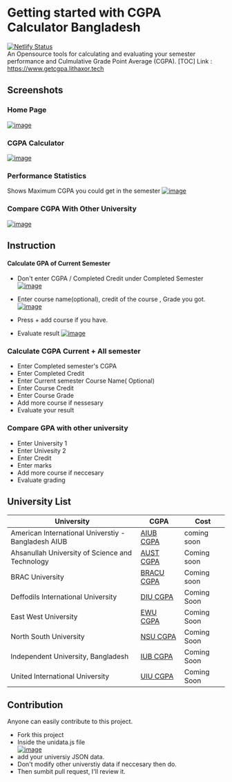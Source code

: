 # Getting started with CGPA Calculator Bangladesh
[![Netlify Status](https://api.netlify.com/api/v1/badges/7f4fd698-e85a-44f6-b1ad-1781b92f12b7/deploy-status)](https://app.netlify.com/sites/getmycgpa/deploys)<br>
An Opensource tools for calculating and evaluating your semester performance and Culmulative Grade Point Average (CGPA).
[TOC]
Link : <a href="https://www.getcgpa.lithaxor.tech/">https://www.getcgpa.lithaxor.tech</a> <br> 
## Screenshots
### Home Page
<a href="https://ibb.co/Gs125KX"><img src="https://i.ibb.co/n3VcLHT/image.png" alt="image" border="0" /></a>
### CGPA Calculator
<a href="https://ibb.co/bLbk8n1"><img src="https://i.ibb.co/vmXSK81/screencapture-getcgpa-lithaxor-tech-cgpa-aiub-2021-01-02-14-16-39.png" alt="image" border="0" /></a>
### Performance Statistics 
Shows Maximum CGPA you could get in the semester
<a href="https://ibb.co/cDQ00ym"><img src="https://i.ibb.co/jgDmm8p/image.png" alt="image" border="0" /></a>
### Compare CGPA With Other University
<a href="https://ibb.co/JkXCfDJ"><img src="https://i.ibb.co/kcYMRNC/screencapture-getcgpa-lithaxor-tech-compare-2021-01-02-14-18-15.png" alt="image" border="0" /></a>

## Instruction
#### Calculate GPA of Current Semester
* Don't enter CGPA / Completed Credit under Completed Semester
<a href="https://ibb.co/JCHFkQz"><img src="https://i.ibb.co/25dYKNj/image.png" alt="image" border="0" /></a>

* Enter course name(optional), credit of the course , Grade you got.
<a href="https://ibb.co/TwksXBT"><img src="https://i.ibb.co/0ncxNjX/image.png" alt="image" border="0" /></a>

* Press + add course  if you have.
* Evaluate result
<a href="https://ibb.co/BNNzj44"><img src="https://i.ibb.co/3zzrWff/image.png" alt="image" border="0" /></a>

### Calculate CGPA Current + All semester
* Enter Completed semester's CGPA
* Enter Completed Credit
* Enter Current semester Course Name( Optional)
* Enter Course Credit
* Enter Course Grade
* Add more course if nessesary 
* Evaluate your result
### Compare GPA with other university
* Enter University 1
* Enter Univesity 2
* Enter Credit 
* Enter marks
* Add more course if neccesary 
* Evaluate grading

##  University List

| University                                           | CGPA                                                                 |                  Cost |
|------------------------------------------------------|----------------------------------------------------------------------|-----------------------|
| American International Universtiy -Bangladesh AIUB   | <a href="https://www.getcgpa.lithaxor.tech/cgpa/aiub">AIUB CGPA</a> | coming soon |
| Ahsanullah University of Science and Technology | [AUST CGPA](https://www.getcgpa.lithaxor.tech/cgpa/aust) | Coming soon |
| BRAC University | [BRACU CGPA](https://www.getcgpa.lithaxor.tech/cgpa/bracu) | Coming soon|
|Deffodils International University | [DIU CGPA](https://www.getcgpa.lithaxor.tech/cgpa/diu)|Coming Soon |
East West University | [EWU CGPA](https://www.getcgpa.lithaxor.tech/cgpa/ewu) | Coming Soon
| North South University | [NSU CGPA](https://www.getcgpa.lithaxor.tech/cgpa/nsu)| Coming Soon |
| Independent University, Bangladesh | [IUB CGPA](https://www.getcgpa.lithaxor.tech/cgpa/iub) | Coming Soon |
| United International University  | [UIU CGPA](https://www.getcgpa.lithaxor.tech/cgpa/uiu) | Coming Soon |

## Contribution
Anyone can easily contribute to this project. 
* Fork this project
* Inside  the unidata.js file<br>
<a href="https://ibb.co/fqpjDY9"><img src="https://i.ibb.co/0mMHsjK/image.png" alt="image" border="0" /></a>
* add your universiy JSON data.
* Don't modify other universtiy data if neccesary then do.
*  Then sumbit pull request, I'll review it.

